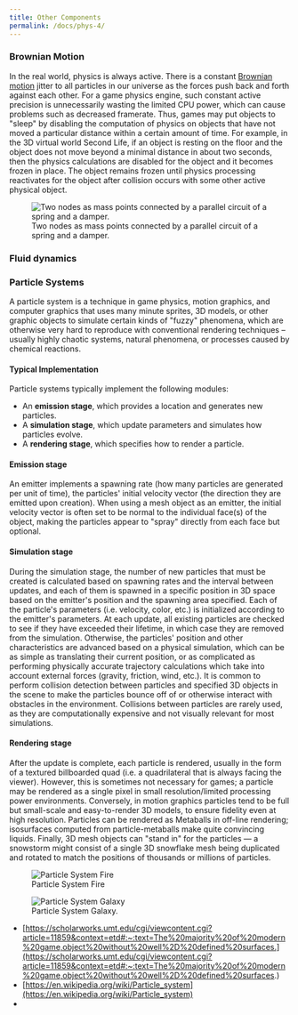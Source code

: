 ```yaml
---
title: Other Components
permalink: /docs/phys-4/
---
```


### Brownian Motion

In the real world, physics is always active. There is a constant [Brownian motion](https://en.wikipedia.org/wiki/Brownian_motion) jitter to all particles in our universe as the forces push back and forth against each other. For a game physics engine, such constant active precision is unnecessarily wasting the limited CPU power, which can cause problems such as decreased framerate. Thus, games may put objects to "sleep" by disabling the computation of physics on objects that have not moved a particular distance within a certain amount of time. For example, in the 3D virtual world Second Life, if an object is resting on the floor and the object does not move beyond a minimal distance in about two seconds, then the physics calculations are disabled for the object and it becomes frozen in place. The object remains frozen until physics processing reactivates for the object after collision occurs with some other active physical object.


<figure>
<img src="{{ "/assets/img/phys/springmass.png" | relative_url }}" alt="Two nodes as mass points connected by a parallel circuit of a spring and a damper." class="img-responsive">   
<figcaption> Two nodes as mass points connected by a parallel circuit of a spring and a damper. </figcaption>
</figure>

### Fluid dynamics

### Particle Systems

A particle system is a technique in game physics, motion graphics, and computer graphics that uses many minute sprites, 3D models, or other graphic objects to simulate certain kinds of "fuzzy" phenomena, which are otherwise very hard to reproduce with conventional rendering techniques – usually highly chaotic systems, natural phenomena, or processes caused by chemical reactions.

#### Typical Implementation

Particle systems typically implement the following modules:

* An **emission stage**, which provides a location and generates new particles.
* A **simulation stage**, which update parameters and simulates how particles evolve.
* A **rendering stage**, which specifies how to render a particle.

#### Emission stage

An emitter implements a spawning rate (how many particles are generated per unit of time), the particles' initial velocity vector (the direction they are emitted upon creation). When using a mesh object as an emitter, the initial velocity vector is often set to be normal to the individual face(s) of the object, making the particles appear to "spray" directly from each face but optional.

#### Simulation stage

During the simulation stage, the number of new particles that must be created is calculated based on spawning rates and the interval between updates, and each of them is spawned in a specific position in 3D space based on the emitter's position and the spawning area specified. Each of the particle's parameters (i.e. velocity, color, etc.) is initialized according to the emitter's parameters. At each update, all existing particles are checked to see if they have exceeded their lifetime, in which case they are removed from the simulation. Otherwise, the particles' position and other characteristics are advanced based on a physical simulation, which can be as simple as translating their current position, or as complicated as performing physically accurate trajectory calculations which take into account external forces (gravity, friction, wind, etc.). It is common to perform collision detection between particles and specified 3D objects in the scene to make the particles bounce off of or otherwise interact with obstacles in the environment. Collisions between particles are rarely used, as they are computationally expensive and not visually relevant for most simulations.

#### Rendering stage

After the update is complete, each particle is rendered, usually in the form of a textured billboarded quad (i.e. a quadrilateral that is always facing the viewer). However, this is sometimes not necessary for games; a particle may be rendered as a single pixel in small resolution/limited processing power environments. Conversely, in motion graphics particles tend to be full but small-scale and easy-to-render 3D models, to ensure fidelity even at high resolution. Particles can be rendered as Metaballs in off-line rendering; isosurfaces computed from particle-metaballs make quite convincing liquids. Finally, 3D mesh objects can "stand in" for the particles — a snowstorm might consist of a single 3D snowflake mesh being duplicated and rotated to match the positions of thousands or millions of particles.

<figure>
<img src="{{ "/assets/img/phys/partfire.jpg" | relative_url }}" alt="Particle System Fire" class="img-responsive">   
<figcaption> Particle System Fire </figcaption>
</figure>

<figure>
<img src="{{ "/assets/img/phys/psartgalaxy.jpg" | relative_url }}" alt="Particle System Galaxy" class="img-responsive">   
<figcaption> Particle System Galaxy. </figcaption>
</figure>

* [https://scholarworks.umt.edu/cgi/viewcontent.cgi?article=11859&context=etd#:~:text=The%20majority%20of%20modern%20game,object%20without%20well%2D%20defined%20surfaces.](https://scholarworks.umt.edu/cgi/viewcontent.cgi?article=11859&context=etd#:~:text=The%20majority%20of%20modern%20game,object%20without%20well%2D%20defined%20surfaces.)
* [https://en.wikipedia.org/wiki/Particle_system](https://en.wikipedia.org/wiki/Particle_system)
* 